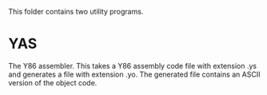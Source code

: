 This folder contains two utility programs.

YAS
===

The Y86 assembler. This takes a Y86 assembly code file with extension .ys and generates a file with
extension .yo. The generated file contains an ASCII version of the object code.
